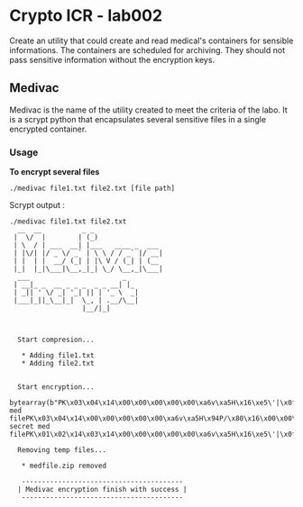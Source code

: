 # Crypto ICR - lab002

Create an utility that could create and read medical's containers for sensible informations. The containers are scheduled for archiving. They should not pass sensitive information without the encryption keys.

## Medivac

Medivac is the name of the utility created to meet the criteria of the labo. It is a scrypt python that encapsulates several sensitive files in a single encrypted container.

### Usage
**To encrypt several files**

`./medivac file1.txt file2.txt [file path]`

Scrypt output :

```
./medivac file1.txt file2.txt
  __  __          _ _                 
 |  \/  |        | (_)                
 | \  / | ___  __| |___   ____ _  ___ 
 | |\/| |/ _ \/ _` | \ \ / / _` |/ __|
 | |  | |  __/ (_| | |\ V / (_| | (__ 
 |_|  |_|\___|\__,_|_| \_/ \__,_|\___|
  ___                       _   
 | __|_ _  __ _ _ _  _ _ __| |_ 
 | _|| ' \/ _| '_| || | '_ \  _|
 |___|_||_\__|_|  \_, | .__/\__|
                  |__/|_|       
                  
                  

  Start compresion...

   * Adding file1.txt
   * Adding file2.txt


  Start encryption...

bytearray(b"PK\x03\x04\x14\x00\x00\x00\x00\x00\xa6v\xa5H\x16\xe5\'|\x0f\x00\x00\x00\x0f\x00\x00\x00\t\x00\x00\x00file1.txtsercet med filePK\x03\x04\x14\x00\x00\x00\x00\x00\xa6v\xa5H\x94P/\x80\x16\x00\x00\x00\x16\x00\x00\x00\t\x00\x00\x00file2.txtsecond secret med filePK\x01\x02\x14\x03\x14\x00\x00\x00\x00\x00\xa6v\xa5H\x16\xe5\'|\x0f\x00\x00\x00\x0f\x00\x00\x00\t\x00\x00\x00\x00\x00\x00\x00\x00\x00\x00\x00\xa4\x81\x00\x00\x00\x00file1.txtPK\x01\x02\x14\x03\x14\x00\x00\x00\x00\x00\xa6v\xa5H\x94P/\x80\x16\x00\x00\x00\x16\x00\x00\x00\t\x00\x00\x00\x00\x00\x00\x00\x00\x00\x00\x00\xa4\x816\x00\x00\x00file2.txtPK\x05\x06\x00\x00\x00\x00\x02\x00\x02\x00n\x00\x00\x00s\x00\x00\x00\x00\x00")

  Removing temp files...

   * medfile.zip removed

   ----------------------------------------
  | Medivac encryption finish with success |
   ----------------------------------------
  

```
